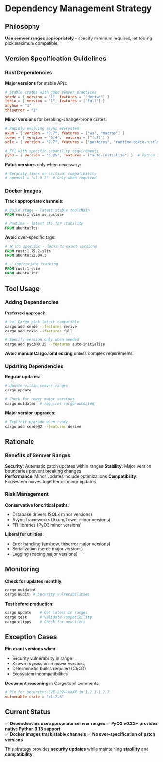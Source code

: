 # Dependency Management Strategy

## Philosophy

**Use semver ranges appropriately** - specify minimum required, let tooling pick maximum compatible.

## Version Specification Guidelines

### Rust Dependencies

**Major versions** for stable APIs:
```toml
# Stable crates with good semver practices
serde = { version = "1", features = ["derive"] }
tokio = { version = "1", features = ["full"] }
anyhow = "1"
thiserror = "1"
```

**Minor versions** for breaking-change-prone crates:
```toml
# Rapidly evolving async ecosystem
axum = { version = "0.7", features = ["ws", "macros"] }
tower = { version = "0.4", features = ["full"] }
sqlx = { version = "0.7", features = ["postgres", "runtime-tokio-rustls"] }

# FFI with specific capability requirements
pyo3 = { version = "0.25", features = ["auto-initialize"] }  # Python 3.13 support
```

**Patch versions** only when necessary:
```toml
# Security fixes or critical compatibility
# openssl = "=1.0.2"  # Only when required
```

### Docker Images

**Track appropriate channels**:
```dockerfile
# Build stage - latest stable toolchain
FROM rust:1-slim as builder

# Runtime - latest LTS for stability
FROM ubuntu:lts
```

**Avoid** over-specific tags:
```dockerfile
# ❌ Too specific - locks to exact versions
FROM rust:1.75.2-slim
FROM ubuntu:22.04.3

# ✅ Appropriate tracking
FROM rust:1-slim
FROM ubuntu:lts
```

## Tool Usage

### Adding Dependencies

**Preferred approach**:
```bash
# Let Cargo pick latest compatible
cargo add serde --features derive
cargo add tokio --features full

# Specify version only when needed
cargo add pyo3@0.25 --features auto-initialize
```

**Avoid manual Cargo.toml editing** unless complex requirements.

### Updating Dependencies

**Regular updates**:
```bash
# Update within semver ranges
cargo update

# Check for newer major versions
cargo outdated  # requires cargo-outdated
```

**Major version upgrades**:
```bash
# Explicit upgrade when ready
cargo add serde@2 --features derive
```

## Rationale

### Benefits of Semver Ranges

**Security**: Automatic patch updates within ranges
**Stability**: Major version boundaries prevent breaking changes  
**Performance**: Minor updates include optimizations
**Compatibility**: Ecosystem moves together on minor updates

### Risk Management

**Conservative for critical paths**:
- Database drivers (SQLx minor versions)
- Async frameworks (Axum/Tower minor versions)  
- FFI libraries (PyO3 minor versions)

**Liberal for utilities**:
- Error handling (anyhow, thiserror major versions)
- Serialization (serde major versions)
- Logging (tracing major versions)

## Monitoring

**Check for updates monthly**:
```bash
cargo outdated
cargo audit  # Security vulnerabilities
```

**Test before production**:
```bash
cargo update    # Get latest in ranges
cargo test      # Validate compatibility
cargo clippy    # Check for new lints
```

## Exception Cases

**Pin exact versions when**:
- Security vulnerability in range
- Known regression in newer versions
- Deterministic builds required (CI/CD)
- Ecosystem incompatibilities

**Document reasoning** in Cargo.toml comments:
```toml
# Pin for security: CVE-2024-XXXX in 1.2.3-1.2.7
vulnerable-crate = "=1.2.8"
```

## Current Status

✅ **Dependencies use appropriate semver ranges**
✅ **PyO3 v0.25+ provides native Python 3.13 support**  
✅ **Docker images track stable channels**
✅ **No over-specification of patch versions**

This strategy provides **security updates** while maintaining **stability** and **compatibility**.